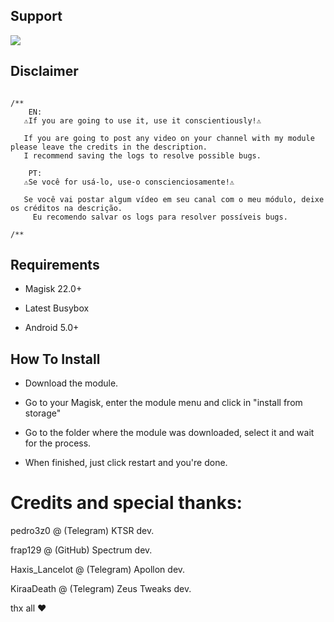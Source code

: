 ## Support 

<a href="https://t.me/rtksgroup"><img src="https://img.shields.io/badge/Join-Telegram%20Channel-red.svg?logo=Telegram"></a>

## Disclaimer

```

/**
    EN:
   ⚠️If you are going to use it, use it conscientiously!⚠️          

   If you are going to post any video on your channel with my module please leave the credits in the description.
   I recommend saving the logs to resolve possible bugs.
   
    PT:
   ⚠️Se você for usá-lo, use-o conscienciosamente!⚠️
   
   Se você vai postar algum vídeo em seu canal com o meu módulo, deixe os créditos na descrição.
     Eu recomendo salvar os logs para resolver possíveis bugs.
     
/**

```

## Requirements 

* Magisk 22.0+

* Latest Busybox

* Android 5.0+

## How To Install

* Download the module.

* Go to your Magisk, enter the module menu and click in "install from storage"

* Go to the folder where the module was downloaded, select it and wait for the process.

* When finished, just click restart and you're done.


#
# Credits and special thanks:

pedro3z0 @ (Telegram) KTSR dev.

frap129 @ (GitHub) Spectrum dev.

Haxis_Lancelot @ (Telegram) Apollon dev.

KiraaDeath @ (Telegram) Zeus Tweaks dev.

thx all ❤️
# 

